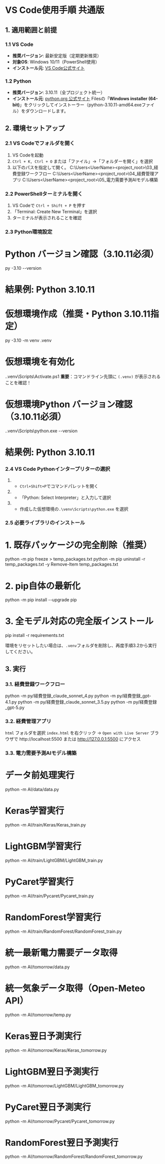 # VS Code使用手順 共通版

## 1. 適用範囲と前提

### 1.1 VS Code
- **推奨バージョン**: 最新安定版（定期更新推奨）
- **対象OS**: Windows 10/11（PowerShell使用）
- **インストール元**: [VS Code公式サイト](https://code.visualstudio.com/)

### 1.2 Python
- **推奨バージョン**: 3.10.11（全プロジェクト統一）
- **インストール元**: [python.org 公式サイト](https://www.python.org/downloads/release/python-31011/)
Filesの「**Windows installer (64-bit)**」をクリックしてインストーラー（python-3.10.11-amd64.exeファイル）をダウンロードします。

## 2. 環境セットアップ

### 2.1 VS Codeでフォルダを開く

1. VS Codeを起動
2. `Ctrl + K, Ctrl + O` または「ファイル」→「フォルダーを開く」を選択
3. 以下のパスを指定して開く。
C:\Users\<UserName>\<project_root>\03_経費登録ワークフロー
C:\Users\<UserName>\<project_root>\04_経費管理アプリ
C:\Users\<UserName>\<project_root>\05_電力需要予測AIモデル構築

### 2.2 PowerShellターミナルを開く

1. VS Codeで `Ctrl + Shift + P` を押す
2. 「Terminal: Create New Terminal」を選択
3. ターミナルが表示されることを確認

### 2.3 Python環境設定

# Python バージョン確認（3.10.11必須）
py -3.10 --version
# 結果例: Python 3.10.11

# 仮想環境作成（推奨・Python 3.10.11指定）
py -3.10 -m venv .venv

# 仮想環境を有効化
.\.venv\Scripts\Activate.ps1
**重要**：コマンドライン先頭に `(.venv)` が表示されることを確認！

# 仮想環境Python バージョン確認（3.10.11必須）
.\.venv\Scripts\python.exe --version
# 結果例: Python 3.10.11

### 2.4 VS Code Pythonインタープリターの選択

1. - `Ctrl+Shift+P`でコマンドパレットを開く
2. - 「Python: Select Interpreter」と入力して選択
3. - 作成した仮想環境の`.\venv\Scripts\python.exe` を選択

### 2.5 必要ライブラリのインストール

# 1. 既存パッケージの完全削除（推奨）
python -m pip freeze > temp_packages.txt
python -m pip uninstall -r temp_packages.txt -y
Remove-Item temp_packages.txt

# 2. pip自体の最新化
python -m pip install --upgrade pip

# 3. 全モデル対応の完全版インストール
pip install -r requirements.txt

環境をリセットしたい場合は、`.venv`フォルダを削除し、再度手順3.2から実行してください。

## 3. 実行

### 3.1. 経費登録ワークフロー
python -m py/経費登録_claude_sonnet_4.py
python -m py/経費登録_gpt-4.1.py
python -m py/経費登録_claude_sonnet_3.5.py
python -m py/経費登録_gpt-5.py

### 3.2. 経費管理アプリ
`html` フォルダを選択
`index.html` を右クリック → `Open with Live Server`
ブラウザで http://localhost:5500 または http://127.0.0.1:5500 にアクセス

### 3.3. 電力需要予測AIモデル構築

# データ前処理実行
python -m AI/data/data.py

# Keras学習実行
python -m AI/train/Keras/Keras_train.py

# LightGBM学習実行
python -m AI/train/LightGBM/LightGBM_train.py

# PyCaret学習実行
python -m AI/train/Pycaret/Pycaret_train.py

# RandomForest学習実行
python -m AI/train/RandomForest/RandomForest_train.py

# 統一最新電力需要データ取得
python -m AI/tomorrow/data.py

# 統一気象データ取得（Open-Meteo API）
python -m AI/tomorrow/temp.py

# Keras翌日予測実行
python -m AI/tomorrow/Keras/Keras_tomorrow.py

# LightGBM翌日予測実行
python -m AI/tomorrow/LightGBM/LightGBM_tomorrow.py

# PyCaret翌日予測実行
python -m AI/tomorrow/Pycaret/Pycaret_tomorrow.py

# RandomForest翌日予測実行
python -m AI/tomorrow/RandomForest/RandomForest_tomorrow.py
